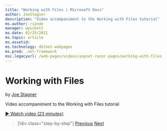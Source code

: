 ```yaml
---
title: "Working with Files | Microsoft Docs"
author: JoeStagner
description: "Video accompaniment to the Working with Files tutorial"
ms.author: riande
manager: wpickett
ms.date: 02/25/2011
ms.topic: article
ms.assetid: 
ms.technology: dotnet-webpages
ms.prod: .net-framework
msc.legacyurl: /web-pages/videos/aspnet-razor-pages/working-with-files
---
```

Working with Files
====================
by [Joe Stagner](https://github.com/JoeStagner)

Video accompaniment to the Working with Files tutorial

[&#9654; Watch video (23 minutes)](https://channel9.msdn.com/Blogs/ASP-NET-Site-Videos/working-with-files)

>[!div class="step-by-step"]
[Previous](displaying-data-in-a-chart-part-2.md)
[Next](working-with-images.md)